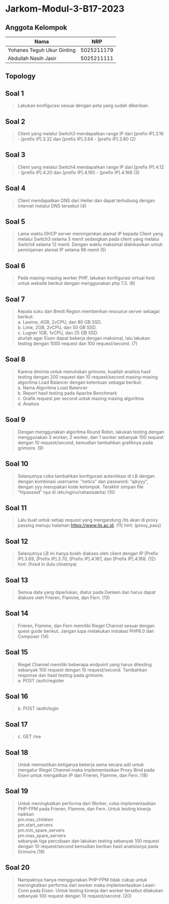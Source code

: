 # Jarkom-Modul-3-B17-2023

## Anggota Kelompok
| Nama                       | NRP        |
| -------------------------- | ---------- |
| Yohanes Teguh Ukur Ginting | 5025211179 |
| Abdullah Nasih Jasir       | 5025211111 |

## Topology

## Soal 1
>Lakukan konfigurasi sesuai dengan peta yang sudah diberikan.

## Soal 2
>Client yang melalui Switch3 mendapatkan range IP dari [prefix IP].3.16 - [prefix IP].3.32 dan [prefix IP].3.64 - [prefix IP].3.80 (2)

## Soal 3
>Client yang melalui Switch4 mendapatkan range IP dari [prefix IP].4.12 - [prefix IP].4.20 dan [prefix IP].4.160 - [prefix IP].4.168 (3)

## Soal 4
>Client mendapatkan DNS dari Heiter dan dapat terhubung dengan internet melalui DNS tersebut (4)

## Soal 5
>Lama waktu DHCP server meminjamkan alamat IP kepada Client yang melalui Switch3 selama 3 menit sedangkan pada client yang melalui Switch4 selama 12 menit. Dengan waktu maksimal dialokasikan untuk peminjaman alamat IP selama 96 menit (5)

## Soal 6
>Pada masing-masing worker PHP, lakukan konfigurasi virtual host untuk website berikut dengan menggunakan php 7.3. (6)

## Soal 7
>Kepala suku dari Bredt Region memberikan resource server sebagai berikut:<br>
a. Lawine, 4GB, 2vCPU, dan 80 GB SSD.<br>
b. Linie, 2GB, 2vCPU, dan 50 GB SSD.<br>
c. Lugner 1GB, 1vCPU, dan 25 GB SSD.<br>
aturlah agar Eisen dapat bekerja dengan maksimal, lalu lakukan testing dengan 1000 request dan 100 request/second. (7)

## Soal 8
>Karena diminta untuk menuliskan grimoire, buatlah analisis hasil testing dengan 200 request dan 10 request/second masing-masing algoritma Load Balancer dengan ketentuan sebagai berikut:<br>
a. Nama Algoritma Load Balancer<br>
b. Report hasil testing pada Apache Benchmark<br>
c. Grafik request per second untuk masing masing algoritma.<br> 
d. Analisis<br>

## Soal 9
>Dengan menggunakan algoritma Round Robin, lakukan testing dengan menggunakan 3 worker, 2 worker, dan 1 worker sebanyak 100 request dengan 10 request/second, kemudian tambahkan grafiknya pada grimoire. (9)

## Soal 10
>Selanjutnya coba tambahkan konfigurasi autentikasi di LB dengan dengan kombinasi username: “netics” dan password: “ajkyyy”, dengan yyy merupakan kode kelompok. Terakhir simpan file “htpasswd” nya di /etc/nginx/rahasisakita/ (10)

## Soal 11
>Lalu buat untuk setiap request yang mengandung /its akan di proxy passing menuju halaman https://www.its.ac.id. (11) hint: (proxy_pass)

## Soal 12
>Selanjutnya LB ini hanya boleh diakses oleh client dengan IP [Prefix IP].3.69, [Prefix IP].3.70, [Prefix IP].4.167, dan [Prefix IP].4.168. (12) hint: (fixed in dulu clinetnya)

## Soal 13
>Semua data yang diperlukan, diatur pada Denken dan harus dapat diakses oleh Frieren, Flamme, dan Fern. (13)

## Soal 14
>Frieren, Flamme, dan Fern memiliki Riegel Channel sesuai dengan quest guide berikut. Jangan lupa melakukan instalasi PHP8.0 dan Composer (14)

## Soal 15
>Riegel Channel memiliki beberapa endpoint yang harus ditesting sebanyak 100 request dengan 10 request/second. Tambahkan response dan hasil testing pada grimoire.<br>
a. POST /auth/register

## Soal 16
>b. POST /auth/login

## Soal 17
>c. GET /me

## Soal 18
>Untuk memastikan ketiganya bekerja sama secara adil untuk mengatur Riegel Channel maka implementasikan Proxy Bind pada Eisen untuk mengaitkan IP dari Frieren, Flamme, dan Fern. (18)

## Soal 19
>Untuk meningkatkan performa dari Worker, coba implementasikan PHP-FPM pada Frieren, Flamme, dan Fern. Untuk testing kinerja naikkan<br>
>pm.max_children<br>
pm.start_servers<br>
pm.min_spare_servers<br>
pm.max_spare_servers<br>
sebanyak tiga percobaan dan lakukan testing sebanyak 100 request dengan 10 request/second kemudian berikan hasil analisisnya pada Grimoire.(19)

## Soal 20
>Nampaknya hanya menggunakan PHP-FPM tidak cukup untuk meningkatkan performa dari worker maka implementasikan Least-Conn pada Eisen. Untuk testing kinerja dari worker tersebut dilakukan sebanyak 100 request dengan 10 request/second. (20)
